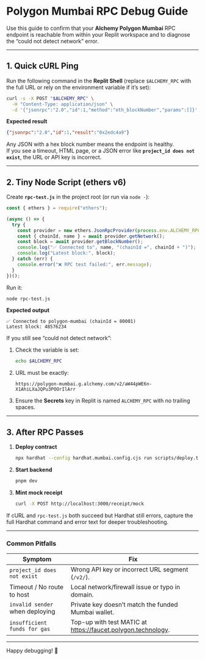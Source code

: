 # Polygon Mumbai RPC Debug Guide

Use this guide to confirm that your **Alchemy Polygon Mumbai** RPC endpoint is reachable from within your Replit workspace and to diagnose the “could not detect network” error.

---

## 1. Quick cURL Ping

Run the following command in the **Replit Shell** (replace `$ALCHEMY_RPC` with the full URL or rely on the environment variable if it’s set):

```bash
curl -s -X POST "$ALCHEMY_RPC" \
  -H "Content-Type: application/json" \
  -d '{"jsonrpc":"2.0","id":1,"method":"eth_blockNumber","params":[]}'
```

**Expected result**

```json
{"jsonrpc":"2.0","id":1,"result":"0x2edc4a9"}
```

Any JSON with a hex block number means the endpoint is healthy.  
If you see a timeout, HTML page, or a JSON error like **`project_id does not exist`**, the URL or API key is incorrect.

---

## 2. Tiny Node Script (ethers v6)

Create **`rpc-test.js`** in the project root (or run via `node -`):

```js
const { ethers } = require("ethers");

(async () => {
  try {
    const provider = new ethers.JsonRpcProvider(process.env.ALCHEMY_RPC);
    const { chainId, name } = await provider.getNetwork();
    const block = await provider.getBlockNumber();
    console.log("✅ Connected to", name, "(chainId =", chainId + ")");
    console.log("Latest block:", block);
  } catch (err) {
    console.error("❌ RPC test failed:", err.message);
  }
})();
```

Run it:

```bash
node rpc-test.js
```

**Expected output**

```
✅ Connected to polygon-mumbai (chainId = 80001)
Latest block: 48576234
```

If you still see “could not detect network”:

1. Check the variable is set:  
   ```bash
   echo $ALCHEMY_RPC
   ```
2. URL must be exactly:  
   ```
   https://polygon-mumbai.g.alchemy.com/v2/aW44pWE6n-X1AhiLXaJQPu3POOrIlArr
   ```
3. Ensure the **Secrets** key in Replit is named `ALCHEMY_RPC` with no trailing spaces.

---

## 3. After RPC Passes

1. **Deploy contract**

   ```bash
   npx hardhat --config hardhat.mumbai.config.cjs run scripts/deploy.ts --network mumbai
   ```

2. **Start backend**

   ```bash
   pnpm dev
   ```

3. **Mint mock receipt**

   ```bash
   curl -X POST http://localhost:3000/receipt/mock
   ```

If cURL and `rpc-test.js` both succeed but Hardhat still errors, capture the full Hardhat command and error text for deeper troubleshooting.

---

### Common Pitfalls

| Symptom | Fix |
|---------|-----|
| `project_id does not exist` | Wrong API key or incorrect URL segment (`/v2/`). |
| Timeout / No route to host | Local network/firewall issue or typo in domain. |
| `invalid sender` when deploying | Private key doesn’t match the funded Mumbai wallet. |
| `insufficient funds for gas` | Top-up with test MATIC at <https://faucet.polygon.technology>. |

---

Happy debugging! 🎉
